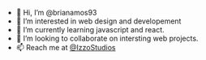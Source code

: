 - 👋 Hi, I’m @brianamos93
- 👀 I’m interested in web design and developement
- 🌱 I’m currently learning javascript and react.
- 💞️ I’m looking to collaborate on intersting web projects.
- 📫 Reach me at [@IzzoStudios](https://twitter.com/izzostudios)

<!---
brianamos93/brianamos93 is a ✨ special ✨ repository because its `README.md` (this file) appears on your GitHub profile.
You can click the Preview link to take a look at your changes.
--->
